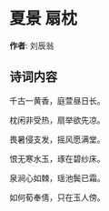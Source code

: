 # 夏景 扇枕

**作者**: 刘辰翁

## 诗词内容

千古一黄香，庭萱昼日长。

枕闲非受热，扇举欲先凉。

畏暑侵支发，摇风愿满堂。

恨无寒水玉，琢在碧纱床。

泉涧心如棘，瑶池鬓已霜。

如何荀奉倩，只在玉人傍。

